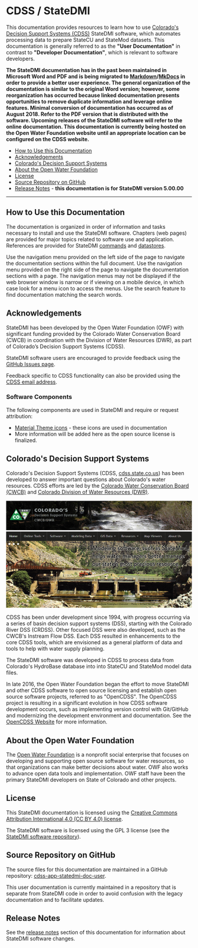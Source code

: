 # CDSS / StateDMI #

This documentation provides resources to learn how to use
[Colorado's Decision Support Systems (CDSS)](http://cdss.state.co.us/Pages/CDSSHome.aspx) StateDMI software,
which automates processing data to prepare StateCU and StateMod datasets.
This documentation is generally referred to as the **"User Documentation"** in contrast to
**"Developer Documentation"**, which is relevant to software developers.

**The StateDMI documentation has in the past been maintained in Microsoft Word and PDF
and is being migrated to
[Markdown](https://en.wikipedia.org/wiki/Markdown)/[MkDocs](http://www.mkdocs.org/)
in order to provide a better user experience.
The general organization of the documentation is similar to the original Word version; however,
some reorganization has occurred because linked documentation presents opportunities
to remove duplicate information and leverage online features.
Minimal conversion of documentation has occurred as of August 2018.
Refer to the PDF version that is distributed with the software.
Upcoming releases of the StateDMI software will refer to the online documentation.
This documentation is currently being hosted on the Open Water Foundation website until an appropriate
location can be configured on the CDSS website.**

* [How to Use this Documentation](#how-to-use-this-documentation)
* [Acknowledgements](#acknowledgements)
* [Colorado's Decision Support Systems](#colorados-decision-support-systems)
* [About the Open Water Foundation](#about-the-open-water-foundation)
* [License](#license)
* [Source Repository on GitHub](#source-repository-on-github)
* [Release Notes](#release-notes) - **this documentation is for StateDMI version 5.00.00**

----------------

## How to Use this Documentation ##

The documentation is organized in order of information and tasks necessary to install and use the StateDMI software.
Chapters (web pages) are provided for major topics related to software use and application.
References are provided for StateDMI [commands](command-ref/overview.md) and [datastores](datastore-ref/overview.md).

Use the navigation menu provided on the left side of the page to navigate the documentation sections within the full document.
Use the navigation menu provided on the right side of the page to navigate the documentation sections with a page.
The navigation menus may not be displayed if the web browser window is narrow or if viewing on a mobile device,
in which case look for a menu icon to access the menus.
Use the search feature to find documentation matching the search words.

## Acknowledgements

StateDMI has been developed by the Open Water Foundation (OWF) with significant
funding provided by the Colorado Water Conservation Board (CWCB)
in coordination with the Division of Water Resources (DWR),
as part of Colorado’s Decision Support Systems (CDSS).

StateDMI software users are encouraged to provide feedback using the
[GitHub Issues page](https://github.com/OpenCDSS/cdss-app-statedmi-main/issues).

Feedback specific to CDSS functionality
can also be provided using the [CDSS email address](mailto:DNR_OpenCDSS@state.co.us).

### Software Components

The following components are used in StateDMI and require or request attribution:

* [Material Theme icons](https://material.io/icons/) - these icons are used in documentation
* More information will be added here as the open source license is finalized.

## Colorado's Decision Support Systems ##

Colorado's Decision Support Systems (CDSS, [cdss.state.co.us](http://cdss.state.co.us))
has been developed to answer important questions about Colorado's water resources.
CDSS efforts are led by the [Colorado Water Conservation Board (CWCB)](http://cwcb.state.co.us)
and [Colorado Division of Water Resources (DWR)](http://water.state.co.us).

![CDSS Website](index-images/CDSS-website.png)

CDSS has been under development since 1994, with progress occurring via a series of basin
decision support systems (DSS), starting with the Colorado River DSS (CRDSS).
Other focused DSS were also developed, such as the CWCB's Instream Flow DSS.
Each DSS resulted in enhancements to the core CDSS tools,
which are envisioned as a general platform of data and tools to help with water supply planning.

The StateDMI software was developed in CDSS to process data
from Colorado's HydroBase database into into StateCU and StateMod model data files.

In late 2016, the Open Water Foundation began the effort to move StateDMI and other CDSS software to open source licensing
and establish open source software projects, referred to as "OpenCDSS".
The OpenCDSS project is resulting in a significant evolution in how CDSS software development occurs,
such as implementing version control with Git/GitHub and modernizing the development environment and documentation.
See the [OpenCDSS Website](http://opencdss.state.co.us/opencdss/) for more information.

## About the Open Water Foundation ##

The [Open Water Foundation](http://openwaterfoundation.org) is a nonprofit social enterprise that focuses
on developing and supporting open source software for water resources,
so that organizations can make better decisions about water.
OWF also works to advance open data tools and implementation.
OWF staff have been the primary StateDMI developers on State of Colorado and other projects.

## License ##

This StateDMI documentation is licensed using the
[Creative Commons Attribution International 4.0 (CC BY 4.0) license](https://creativecommons.org/licenses/by/4.0/).

The StateDMI software is licensed using the GPL 3 license (see the
[StateDMI software repository](https://github.com/OpenCDSS/cdss-app-statedmi-main)).

## Source Repository on GitHub ##

The source files for this documentation are maintained in a GitHub repository:
[cdss-app-statedmi-doc-user](https://github.com/OpenCDSS/cdss-app-statedmi-doc-user).

This user documentation is currently maintained in a repository that is separate from StateDMI code
in order to avoid confusion with the legacy documentation and to facilitate updates.

## Release Notes ##

See the [release notes](appendix-release-notes/release-notes.md) section of this documentation for information about StateDMI software changes.
